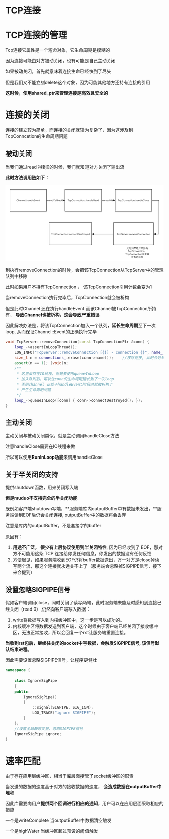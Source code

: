 # TCP连接

# TCP连接的管理

Tcp连接它属性是一个短命对象，它生命周期是模糊的

因为连接可能由对方被动关闭，也有可能是自己主动关闭

如果被动关闭，首先就意味着连接生命已经快到了尽头

但是我们又不能立刻delete这个对象，因为可能其他地方还持有连接的引用

**这时候，使用shared_ptr来管理连接是高效且安全的**

# 连接的关闭

连接的建立较为简单，而连接的关闭就较为复杂了，因为这涉及到TcpConncetion的生命周期问题

## 被动关闭

当我们通过read 得到0的时候，我们就知道对方关闭了输出流

**此时方法调用链如下：**

![Untitled](TCP%E8%BF%9E%E6%8E%A5%20253345d697ae4fc187df252dda77f0c8/Untitled.png)

到执行removeConnection的时候，会把该TcpConnection从TcpServer中的管理队列中移除

此时如果用户不持有TcpConnection ， 该TcpConnection引用计数会变为1

当removeConnection执行完毕后，TcpConnection就会被析构

但是此时Channel 还在执行handleEvent   而该Channel被TcpConnection所持有， **导致Channel也被析构，这会导致严重错误**

因此解决办法是，将该TcpConnection加入一个队列，**延长生命周期**至下一次loop, 从而保证Channel::Event的正确执行完毕

```cpp
void TcpServer::removeConnection(const TcpConnectionPtr &conn) {
    loop_->assertInLoopThread();
    LOG_INFO("TcpServer::removeConnection [{}] - connection {}", name_, conn->name());
    size_t n = connections_.erase(conn->name());    //移除连接, 此时会导致conn引用计数减一
    assert(n == 1); (void)n;
    /**
     * 这里虽然在IO线程，但是要使用queueInLoop
     * 加入队列后，可以让conn的生命周期延长到下一次loop
     * 否则channel 正处于handleEvent阶段时就被析构了
     * 产生生命周期问题
     */
    loop_->queueInLoop([conn] { conn->connectDestroyed(); });
}
```

## 主动关闭

主动关闭与被动关闭类似，就是主动调用handleClose方法

注意handleClose需要在IO线程来做

所以可以使用**RunInLoop功能**来调用handleClose

## 关于半关闭的支持

提供shutdown函数，用来关闭写入端

**但是muduo不支持完全的半关闭功能**

既例如客户端shutdown写端，**服务端库内outputBuffer中有数据未发出，**服务端读到EOF后仍会关闭连接, outputBuffer中的数据将会丢弃

注意是库内的outputBuffer，不是套接字的buffer

原因有：

1. **用途不广泛，** **很少有上层协议使用到半关闭特性**,  因为已经收到了 EOF，那对方不可能用这条 TCP 连接给你发任何信息，你发出的数据没有任何反馈
2. 方便起见，如果服务端收到EOF仍将buffer数据送出，万一对方是close掉读写两个流，那这个连接就永远关不上了（服务端会忽略掉SIGPIPE信号，接下来会提到）

## 设置忽略SIGPIPE信号

假如客户端调用close，同时关闭了读写两端，此时服务端未能及时感知到连接已经关闭（read 0）,仍然向客户端写入数据：

1. write将数据写入到内核缓冲区中，这一步是可以成功的。
2. 内核缓冲区将数据发送到客户端，这个时候由于客户端已经关闭了接收缓冲区，无法正常接收，所以会回复一个rst让服务端重置连接。

**当收到rst包后，继续往关闭的socket中写数据，会触发SIGPIPE信号, 该信号默认结束进程。**

因此需要设置忽略SIGPIPE信号，让程序更健壮

```cpp
namespace {

    class IgnoreSigPipe
    {
    public:
        IgnoreSigPipe()
        {
            ::signal(SIGPIPE, SIG_IGN);
            LOG_TRACE("ignore SIGPIPE");
        }
    };
    //设置全局静态变量，忽略SIGPIPE信号
    IgnoreSigPipe ignore;
}
```

# 速率匹配

由于存在应用层缓冲区，相当于库层面接管了socket缓冲区的职责

当发送的数据的速度高于对方的接收数据的速度， **会造成数据在outputBuffer中堆积**

因此库需要向用户**提供两个回调进行相应的通知**，用户可以在应用层面采取相应的措施

一个是writeComplete    当outputBuffer中数据清空触发

一个是highWater           当缓冲区超过预设的阈值触发